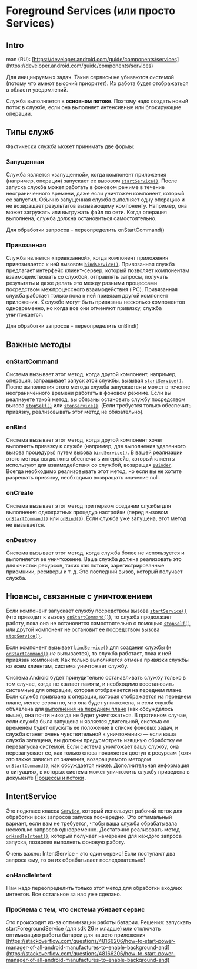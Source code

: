 # Foreground Services \(или просто Services\)

## Intro

man \(RU\): [https://developer.android.com/guide/components/services](https://developer.android.com/guide/components/services)

Для инициируемых задач. Такие сервисы не убиваются системой \(потому что имеют высокий приоритет\). Их работа будет отображаться в области уведомлений.

Служба выполняется в **основном потоке**. Поэтому надо создать новый поток в службе, если она выполняет интенсивные или блокирующие операции.

## Типы служб

Фактически служба может принимать две формы:

### Запущенная

Служба является «запущенной», когда компонент приложения \(например, операция\) запускает ее вызовом [`startService()`](https://developer.android.com/reference/android/content/Context#startService%28android.content.Intent%29). После запуска служба может работать в фоновом режиме в течение неограниченного времени, даже если уничтожен компонент, который ее запустил. Обычно запущенная служба выполняет одну операцию и не возвращает результатов вызывающему компоненту. Например, она может загружать или выгружать файл по сети. Когда операция выполнена, служба должна остановиться самостоятельно.

Для обработки запросов - переопределить onStartCommand\(\)

### Привязанная

Служба является «привязанной», когда компонент приложения привязывается к ней вызовом [`bindService()`](https://developer.android.com/reference/android/content/Context#bindService%28android.content.Intent,%20android.content.ServiceConnection,%20int%29). Привязанная служба предлагает интерфейс клиент-сервер, который позволяет компонентам взаимодействовать со службой, отправлять запросы, получать результаты и даже делать это между разными процессами посредством межпроцессного взаимодействия \(IPC\). Привязанная служба работает только пока к ней привязан другой компонент приложения. К службе могут быть привязаны несколько компонентов одновременно, но когда все они отменяют привязку, служба уничтожается.

Для обработки запросов - переопределить onBind\(\)

## Важные методы

### onStartCommand

Система вызывает этот метод, когда другой компонент, например, операция, запрашивает запуск этой службы, вызывая [`startService()`](https://developer.android.com/reference/android/content/Context#startService%28android.content.Intent%29). После выполнения этого метода служба запускается и может в течение неограниченного времени работать в фоновом режиме. Если вы реализуете такой метод, вы обязаны остановить службу посредством вызова [`stopSelf()`](https://developer.android.com/reference/android/app/Service#stopSelf%28%29) или [`stopService()`](https://developer.android.com/reference/android/content/Context#stopService%28android.content.Intent%29). \(Если требуется только обеспечить привязку, реализовывать этот метод не обязательно\).

### onBind

Система вызывает этот метод, когда другой компонент хочет выполнить привязку к службе \(например, для выполнения удаленного вызова процедуры\) путем вызова [`bindService()`](https://developer.android.com/reference/android/content/Context#bindService%28android.content.Intent,%20android.content.ServiceConnection,%20int%29). В вашей реализации этого метода вы должны обеспечить интерфейс, который клиенты используют для взаимодействия со службой, возвращая [`IBinder`](https://developer.android.com/reference/android/os/IBinder). Всегда необходимо реализовывать этот метод, но если вы не хотите разрешать привязку, необходимо возвращать значение null.

### onCreate

Система вызывает этот метод при первом создании службы для выполнения однократных процедур настройки \(перед вызовом [`onStartCommand()`](https://developer.android.com/reference/android/app/Service#onStartCommand%28android.content.Intent,%20int,%20int%29) или [`onBind()`](https://developer.android.com/reference/android/app/Service#onBind%28android.content.Intent%29)\). Если служба уже запущена, этот метод не вызывается.

### onDestroy

Система вызывает этот метод, когда служба более не используется и выполняется ее уничтожение. Ваша служба должна реализовать это для очистки ресурсов, таких как потоки, зарегистрированные приемники, ресиверы и т. д. Это последний вызов, который получает служба.

## Нюансы, связанные с уничтожением

Если компонент запускает службу посредством вызова [`startService()`](https://developer.android.com/reference/android/content/Context#startService%28android.content.Intent%29) \(что приводит к вызову [`onStartCommand()`](https://developer.android.com/reference/android/app/Service#onStartCommand%28android.content.Intent,%20int,%20int%29)\), то служба продолжает работу, пока она не остановится самостоятельно с помощью [`stopSelf()`](https://developer.android.com/reference/android/app/Service#stopSelf%28%29) или другой компонент не остановит ее посредством вызова [`stopService()`](https://developer.android.com/reference/android/content/Context#stopService%28android.content.Intent%29).

Если компонент вызывает [`bindService()`](https://developer.android.com/reference/android/content/Context#bindService%28android.content.Intent,%20android.content.ServiceConnection,%20int%29) для создания службы \(и [`onStartCommand()`](https://developer.android.com/reference/android/app/Service#onStartCommand%28android.content.Intent,%20int,%20int%29) _не_ вызывается\), то служба работает, пока к ней привязан компонент. Как только выполняется отмена привязки службы ко всем клиентам, система уничтожает службу.

Система Android будет принудительно останавливать службу только в том случае, когда не хватает памяти, и необходимо восстановить системные для операции, которая отображается на переднем плане. Если служба привязана к операции, которая отображается на переднем плане, менее вероятно, что она будет уничтожена, и если служба объявлена для [выполнения на переднем плане](https://developer.android.com/guide/components/services#Foreground) \(как обсуждалось выше\), она почти никогда не будет уничтожаться. В противном случае, если служба была запущена и является длительной, система со временем будет опускать ее положение в списке фоновых задач, и служба станет очень чувствительной к уничтожению — если ваша служба запущена, вы должны предусмотреть изящную обработку ее перезапуска системой. Если система уничтожает вашу службу, она перезапускает ее, как только снова появляется доступ к ресурсам \(хотя это также зависит от значения, возвращаемого методом [`onStartCommand()`](https://developer.android.com/reference/android/app/Service#onStartCommand%28android.content.Intent,%20int,%20int%29), как обсуждается ниже\). Дополнительная информация о ситуациях, в которых система может уничтожить службу приведена в документе [Процессы и потоки](https://developer.android.com/guide/components/processes-and-threads) .

## IntentService

Это подкласс класса [`Service`](https://developer.android.com/reference/android/app/Service), который использует рабочий поток для обработки всех запросов запуска поочередно. Это оптимальный вариант, если вам не требуется, чтобы ваша служба обрабатывала несколько запросов одновременно. Достаточно реализовать метод [`onHandleIntent()`](https://developer.android.com/reference/android/app/IntentService#onHandleIntent%28android.content.Intent%29), который получает намерение для каждого запроса запуска, позволяя выполнять фоновую работу.

Очень важно: IntentService - это один сервис! Если поступают два запроса ему, то он их обрабатывает последовательно!

### onHandleIntent

Нам надо переопределить только этот метод для обработки входяих интентов. Все остальное за нас уже сделано. 

### Проблема с тем, что система убивает сервис

Это происходит из-за оптимизации работы батарии. Решения: запускать startForegroundService \(для sdk 26 и младше\) или отключать оптимизацию работы батареи для нашего приложения [https://stackoverflow.com/questions/48166206/how-to-start-power-manager-of-all-android-manufactures-to-enable-background-and](https://stackoverflow.com/questions/48166206/how-to-start-power-manager-of-all-android-manufactures-to-enable-background-and)


